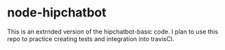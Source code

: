# node-hipchatbot
This is an extrnded version of the hipchatbot-basic code. I plan to use this repo to practice creating tests and integration into travisCI.
